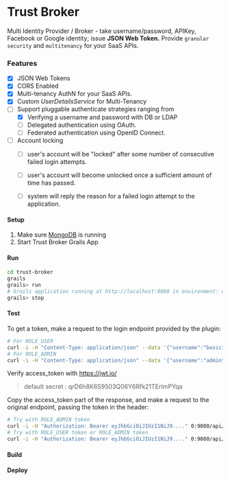 Trust Broker
============

Multi Identity Provider / Broker - take username/password, APIKey, Facebook or Google identity; issue **JSON Web Token.**
Provide `granular security` and `multitenancy` for your SaaS APIs.

### Features

- [x] JSON Web Tokens
- [x] CORS Enabled
- [x] Multi-tenancy AuthN for your SaaS APIs.
- [x] Custom *UserDetailsService* for Multi-Tenancy
- [ ] Support pluggable authenticate strategies ranging from 
    - [x] Verifying a username and password with DB or LDAP 
    - [ ] Delegated authentication using OAuth.
    - [ ] Federated authentication using OpenID Connect.
- [ ] Account locking 
    - [ ] user's account will be "locked" after some number of consecutive failed login attempts.
    - [ ] user's account will become unlocked once a sufficient amount of time has passed.
    - [ ] system will reply the reason for a failed login attempt to the application.


#### Setup

1. Make sure [MongoDB](../MONGO.md) is running
2. Start Trust Broker Grails App

#### Run  

```bash
cd trust-broker
grails
grails> run
# Grails application running at http://localhost:9080 in environment: development
grails> stop
```

#### Test
To get a token, make a request to the login endpoint provided by the plugin:

```bash
# For ROLE_USER
curl -i -H "Content-Type: application/json" --data '{"username":"basic3","password":"basic123"}' 0:9080/api/login
# For ROLE_ADMIN
curl -i -H "Content-Type: application/json" --data '{"username":"admin","password":"admin123"}' 0:9080/api/login
```

Verify access_token with https://jwt.io/
> default secret : qrD6h8K6S9503Q06Y6Rfk21TErImPYqa

Copy the access_token part of the response, and make a request to the original endpoint, passing the token in the header:

```bash
# Try with ROLE_ADMIN token
curl -i -H "Authorization: Bearer eyJhbGciOiJIUzI1NiJ9...." 0:9080/api/users
# Try with ROLE_USER token or ROLE_ADMIN token
curl -i -H "Authorization: Bearer eyJhbGciOiJIUzI1NiJ9...." 0:9080/api/test
```

#### Build

#### Deploy



